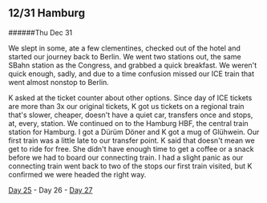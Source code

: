 12/31 Hamburg
-------------
######Thu Dec  31

We slept in some, ate a few clementines, checked out of the hotel and started our journey back to Berlin. We went two stations out, the same SBahn station as the Congress, and grabbed a quick breakfast. We weren't quick enough, sadly, and due to a time confusion missed our ICE train that went almost nonstop to Berlin.

K asked at the ticket counter about other options.  Since day of ICE tickets are more than 3x our original tickets,  K got us tickets on a regional train that's slower, cheaper, doesn't have a quiet car, transfers once and stops, at, every, station. We continued on to the Hamburg HBF, the central train station for Hamburg. I got a Dürüm Döner and K got a mug of Glühwein. Our first train was a little late to our transfer point. K said that doesn't mean we get to ride for free. She didn't have enough time to get a coffee or a snack before we had to board our connecting train. I had a slight panic as our connecting train went back to two of the stops our first train visited, but K confirmed we were headed the right way. 

[Day 25](12-30-Hamburg.md) - Day 26 - [Day 27](01-01-Berlin.md)
